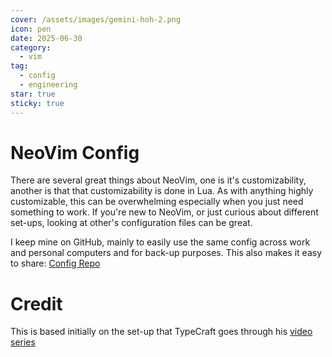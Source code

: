 ```yaml
---
cover: /assets/images/gemini-hoh-2.png
icon: pen
date: 2025-06-30
category:
  - vim
tag:
  - config
  - engineering
star: true
sticky: true
---
```


# NeoVim Config
There are several great things about NeoVim, one is it's customizability, another is that that customizability is done in Lua. As with anything highly customizable, this can be overwhelming especially when you just need something to work. If you're new to NeoVim, or just curious about different set-ups, looking at other's configuration files can be great.

I keep mine on GitHub, mainly to easily use the same config across work and personal computers and for back-up purposes. This also makes it easy to share: [Config Repo](https://github.com/jpreszler/config)

# Credit
This is based initially on the set-up that TypeCraft goes through his [video series](https://www.youtube.com/playlist?list=PLsz00TDipIffreIaUNk64KxTIkQaGguqn)

